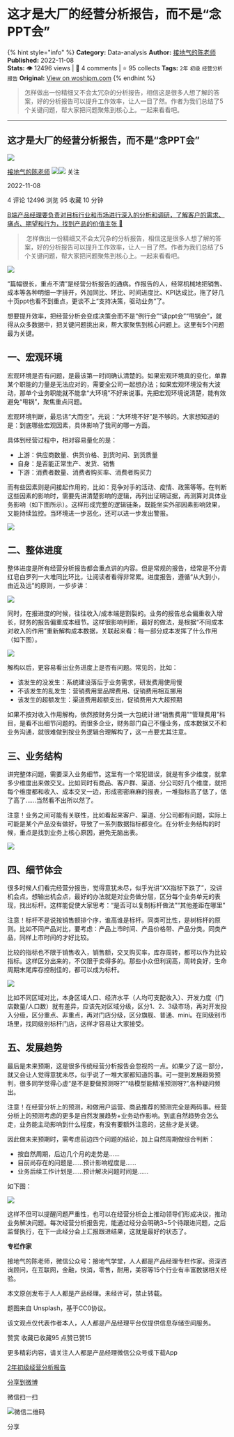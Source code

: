 # 这才是大厂的经营分析报告，而不是“念PPT会”
{% hint style="info" %}
**Category:** Data-analysis
**Author:** [接地气的陈老师](https://www.woshipm.com/u/773891)
**Published:** 2022-11-08  
**Stats:** 👁️ 12496 views | 💬 4 comments | ⭐ 95 collects
**Tags:** `2年` `初级` `经营分析报告`
**Original:** [View on woshipm.com](https://www.woshipm.com/data-analysis/5672900.html)
{% endhint %}
> 怎样做出一份精细又不会太冗杂的分析报告，相信这是很多人想了解的答案，好的分析报告可以提升工作效率，让人一目了然。作者为我们总结了5个关键问题，帮大家把问题聚焦到核心上。一起来看看吧。

---

## 这才是大厂的经营分析报告，而不是“念PPT会”

[![](https://image.woshipm.com/wp-files/2019/08/0GkAbc8ZooEsibtWEUNO.png!/both/72x72)](https://www.woshipm.com/u/773891)

[接地气的陈老师](https://www.woshipm.com/u/773891) ![](https://static.woshipm.com/tag/1121_1@2x.png)![](https://static.woshipm.com/tag/2103_1@2x.png) 关注

2022-11-08

4 评论 12496 浏览 95 收藏 10 分钟

[B端产品经理要负责对目标行业和市场进行深入的分析和调研，了解客户的需求、痛点、期望和行为，找到产品的价值主张 🔗](https://ke.qidianla.com/courses/bcpm)

>  怎样做出一份精细又不会太冗杂的分析报告，相信这是很多人想了解的答案，好的分析报告可以提升工作效率，让人一目了然。作者为我们总结了5个关键问题，帮大家把问题聚焦到核心上。一起来看看吧。

![](https://image.woshipm.com/wp-files/2022/11/7iZGKOEXWnRyiJM3qjh1.jpg)

“篇幅很长，重点不清”是经营分析报告的通病。作报告的人，经常机械地把销售、成本等各种明细一字排开，外加同比、环比、时间进度比、KPI达成比，拖了好几十页ppt也看不到重点，更谈不上“支持决策，驱动业务”了。

想要提升效率，把经营分析会变成决策会而不是“例行会”“读ppt会”“甩锅会”，就得从众多数据中，把关键问题挑出来，帮大家聚焦到核心问题上。这里有5个问题最为关键。

## 一、宏观环境

宏观环境是否有问题，是最该第一时间确认清楚的。如果宏观环境真的变化，单靠某个职能的力量是无法应对的，需要全公司一起想办法；如果宏观环境没有大波动，那单个业务职能就不能拿“大环境”不好来说事。先把宏观环境说清楚，能有效避免“甩锅”，聚焦重点问题。

宏观环境判断，最忌讳“大而空”。光说：“大环境不好”是不够的。大家想知道的是：到底哪些宏观因素，具体影响了我司的哪一方面。

具体到经营过程中，相对容易量化的是：

*   上游：供应商数量、供货价格、到货时间、到货质量
*   自身：是否能正常生产、发货、销售
*   下游：消费者数量、消费者购买率、消费者购买力

而有些因素则是间接起作用的，比如：竞争对手的活动、疫情、政策等等。在判断这些因素的影响时，需要先讲清楚影响的逻辑，再列出证明证据，再测算对具体业务影响（如下图所示）。这样形成完整的逻辑链条，既能坐实外部因素影响效果，又能持续监控。当环境进一步恶化，还可以进一步发出警报。

![](https://image.yunyingpai.com/wp/2022/11/EZkMNn4eNdakFzdA5JTK.png)

## 二、整体进度

整体进度是所有经营分析报告都会重点讲的内容。但是常规的报告，经常是不分青红皂白罗列一大堆同比环比，让阅读者看得非常累。进度报告，遵循“从大到小，由近及远”的原则，一步步讲：

![](https://image.yunyingpai.com/wp/2022/11/wu1kpaDw1btuQiXwCkyN.png)

同时，在报进度的时候，往往收入/成本端是割裂的。业务的报告总会偏重收入增长，财务的报告偏重成本细节。这样很影响判断，最好的做法，是根据“不同成本对收入的作用”重新解构成本数据，关联起来看：每一部分成本发挥了什么作用（如下图）。

![](https://image.yunyingpai.com/wp/2022/11/KmvQdhmODu91Xld1wLGR.png)

解构以后，更容易看出业务进度上是否有问题。常见的，比如：

*   该发生的没发生：系统建设落后于业务需求，研发费用使用慢
*   不该发生的乱发生：营销费用里品牌费用、促销费用相互挪用
*   该发生的超额发生：渠道费用超额支出，促销费用大大超预期

如果不按对收入作用解构，依然按财务分类一大包统计进“销售费用”“管理费用”科目，是看不出细节问题的。而很多企业，财务部门自己不懂业务，成本数据又不和业务沟通，就很难做到按业务逻辑合理解构了，这一点要尤其注意。

## 三、业务结构

讲完整体问题，需要深入业务细节。这里有一个常犯错误，就是有多少维度，就拿多少维度出来做交叉。比如同时有商品、客户群、渠道、分公司好几个维度，就把每个维度都和收入、成本交叉一边，形成密密麻麻的报表，一堆指标高了低了，低了高了……当然看不出所以然了。

注意！业务之间可能有关联性，比如看起来客户、渠道、分公司都有问题，实际上可能是某个产品没有做好，导致了一系列数据指标都变化。在分析业务结构的时候，重点是找到业务上核心原因，避免无脑出表。

![](https://image.yunyingpai.com/wp/2022/11/RFWx5OVwLF2k12LdhQD2.png)

## 四、细节体会

很多时候人们看完经营分报告，觉得意犹未尽，似乎光讲“XX指标下跌了”，没讲机会点。想输出机会点，最好的办法就是对业务做分层，区分每个业务单元的表现，找出标杆。这样能促使大家思考：“是否可以复制标杆做法”“其他差距在哪里”

注意！标杆不是说按销售额排个序，谁高谁是标杆。同类可比性，是树标杆的原则。比如不同产品对比，要考虑：产品上市时间、产品价格带、产品分类。同类产品，同样上市时间的才好比较。

比较的指标也不限于销售收入，销售额，交叉购买率，库存周转，都可以作为比较指标。这样区分出来的，不仅限于卖得多的。那些小众但利润高，周转良好，生命周期末尾库存控制佳的，都可以成为标杆。

![](https://image.yunyingpai.com/wp/2022/11/AeKqYTzRKcxEe3tQ1F72.png)

比如不同区域对比，本身区域人口、经济水平（人均可支配收入）、开发力度（门店数量/人口数）就有差异，应该先对区域分级，区分1、2、3级市场，再对开发投入分级，区分重点、非重点，再对门店分级，区分旗舰、普通、mini。在同级别市场里，找同级别标杆门店，这样才容易让大家接受。

## 五、发展趋势

最后是未来预期，这是很多传统经营分析报告会忽视的一点。如果少了这一部分，就又会让人觉得意犹未尽，似乎说了一堆大家都知道的事。可一提到发展趋势预判，很多同学觉得心虚“是不是要做预测呀?”“啥模型能精准预测呀?”,各种疑问频出。

注意！在经营分析上的预测，和做用户运营、商品推荐的预测完全是两码事。经营分析上的预测考虑的更多是自然发展趋势+业务动作影响。到底自然趋势会怎么走，业务能主动影响到什么程度，有没有要额外注意的，这些才是关键。

因此做未来预期时，需考虑前边四个问题的结论，加上自然周期做综合判断：

*   按自然周期，后边几个月的走势是……
*   目前尚存在的问题是……预计影响程度是……
*   业务后续工作计划是……预计解决问题时间是……

如下图：

![](https://image.yunyingpai.com/wp/2022/11/Fw9BdDoadWiGicg2Kn4W.png)

这样不但可以提醒问题严重性，也可以在经营分析会上推动领导们形成决议，推动业务解决问题。每次经营分析报告完，能通过经分会明确3~5个待跟进问题，之后监督执行，在下一此经分会上汇报跟进结果，这就是最好的状态了。

**专栏作家**

接地气的陈老师，微信公众号：接地气学堂，人人都是产品经理专栏作家。资深咨询顾问，在互联网，金融，快消，零售，耐用，美容等15个行业有丰富数据相关经验。

本文原创发布于人人都是产品经理。未经许可，禁止转载。

题图来自 Unsplash，基于CC0协议。

该文观点仅代表作者本人，人人都是产品经理平台仅提供信息存储空间服务。

赞赏 收藏已收藏95 点赞已赞15

更多精彩内容，请关注人人都是产品经理微信公众号或下载App

[2年](https://www.woshipm.com/tag/2%e5%b9%b4)[初级](https://www.woshipm.com/tag/%e5%88%9d%e7%ba%a7)[经营分析报告](https://www.woshipm.com/tag/%e7%bb%8f%e8%90%a5%e5%88%86%e6%9e%90%e6%8a%a5%e5%91%8a)

[分享到微博](https://service.weibo.com/share/share.php?appkey=2775287854&title=这才是大厂的经营分析报告，而不是“念PPT会”&url=https://www.woshipm.com/data-analysis/5672900.html&pic=https://image.woshipm.com/wp-files/2022/11/7iZGKOEXWnRyiJM3qjh1.jpg)

微信扫一扫

![微信二维码](https://api.pwmqr.com/qrcode/create/?url=https://www.woshipm.com/data-analysis/5672900.html)

分享